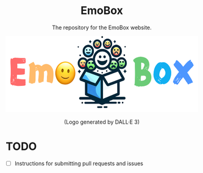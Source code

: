<div align="center">
    <h1>
    EmoBox
    </h1>
    <p>
    The repository for the EmoBox website.<br>
    </p>
    <p>
    <img src="image/main2.png" alt="emobox Logo" style="width: 580px; height: 200px;">
    </p>
    <p>
    (Logo generated by DALL·E 3)
    </p>
</div>

# TODO
- [ ]  Instructions for submitting pull requests and issues
